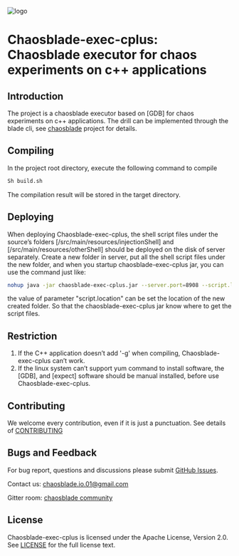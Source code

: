 ![logo](https://chaosblade.oss-cn-hangzhou.aliyuncs.com/doc/image/chaosblade-logo.png)

# Chaosblade-exec-cplus: Chaosblade executor for chaos experiments on c++ applications


## Introduction
The project is a chaosblade executor based on [GDB] for chaos 
experiments on c++ applications. The drill can be implemented through the blade cli, see 
[chaosblade](https://github.com/chaosblade-io/chaosblade) project for details.


## Compiling
In the project root directory, execute the following command to compile
```bash
Sh build.sh
```

The compilation result will be stored in the target directory.


## Deploying
When deploying Chaosblade-exec-cplus, the shell script files under the source’s folders [/src/main/resources/injectionShell] and [/src/main/resources/otherShell] should be deployed on the disk of server separately. Create a new folder in server, put all the shell script files under the new folder, and when you startup chaosblade-exec-cplus jar, you can use the command just like: 
```bash
nohup java -jar chaosblade-exec-cplus.jar --server.port=8908 --script.location=/home/admin/cplus/ & 
```
the value of parameter "script.location" can be set the location of the new created folder. So that the  chaosblade-exec-cplus jar know where to get the script files.


## Restriction
1. If the C++ application doesn’t add '-g' when compiling, Chaosblade-exec-cplus can’t work. 
2. If the linux system can’t support yum command to install software,  the [GDB], and [expect] software should be manual installed, before use Chaosblade-exec-cplus.


## Contributing
We welcome every contribution, even if it is just a punctuation. See details of [CONTRIBUTING](CONTRIBUTING.md)


## Bugs and Feedback
For bug report, questions and discussions please submit [GitHub Issues](https://github.com/chaosblade-io/chaosblade-exec-cplus/issues).

Contact us: chaosblade.io.01@gmail.com

Gitter room: [chaosblade community](https://gitter.im/chaosblade-io/community)


## License
Chaosblade-exec-cplus is licensed under the Apache License, Version 2.0. See [LICENSE](LICENSE) for the full license text.
